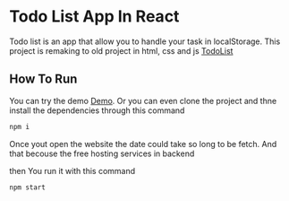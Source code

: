 # Todo List App In React
<p>
Todo list is an app that allow you to handle your task in localStorage. This project is remaking to old project in html, css and js <a href="https://github.com/AhmadEleiwa/TodoList"> TodoList</a>
</p>

## How To Run 
You can try the demo [Demo](https://ahmadeleiwa.github.io/TodoListReact/).
Or you can even clone the project and thne install the dependencies  through this command 
```bash
npm i 
```
Once yout open the website the date could take so long to be fetch. And that becouse the free hosting services in backend 

then You  run it with this  command
```bash
npm start
```
